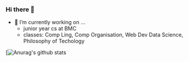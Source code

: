 ### Hi there 👋





- 🔭 I’m currently working on ...
    - junior year cs at BMC
    - classes: Comp Ling, Comp Organisation, Web Dev Data Science, Philosophy of Techology
    
[![Anurag's github stats](https://github-readme-stats.vercel.app/api?username=rosiearasa)
